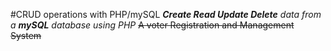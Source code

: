 #CRUD operations with PHP/mySQL
*__Create Read Update Delete__ data from a __mySQL__ database using PHP*
~~A voter Registration and Management System~~